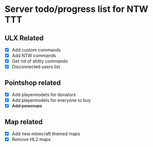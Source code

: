 # Server todo/progress list for NTW TTT

## ULX Related
- [x] Add custom commands
- [x] Add NTW commands
- [x] Get rid of shitty commands
- [x] Disconnected users list

## Pointshop related
- [x] Add playermodels for donators
- [x] Add playermodels for everyone to buy
- [x] ~~Add powerups~~

## Map related
- [x] Add new minecraft themed maps
- [x] Remove HL2 maps

